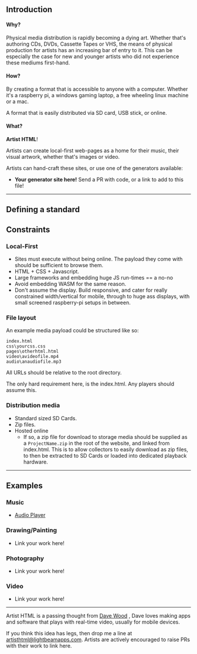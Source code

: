 ## Introduction

#### Why? 

Physical media distribution is rapidly becoming a dying art. Whether that's authoring CDs, DVDs, Cassette Tapes or VHS, the means of physical production for artists has an increasing bar of entry to it. This can be especially the case for new and younger artists who did not experience these mediums first-hand.

#### How?

By creating a format that is accessible to anyone with a computer. Whether it's a raspberry pi, a windows gaming laptop, a free wheeling linux machine or a mac. 

A format that is easily distributed via SD card, USB stick, or online.

#### What?

**Artist HTML**! 

Artists can create local-first web-pages as a home for their music, their visual artwork, whether that's images or video.

Artists can hand-craft these sites, or use one of the generators available: 

* **Your generator site here!**  Send a PR with code, or a link to add to this file!

--------
## Defining a standard

## Constraints

### Local-First

* Sites must execute without being online. The payload they come with should be sufficient to browse them.
* HTML + CSS + Javascript.
* Large frameworks and embedding huge JS run-times == a no-no
* Avoid embedding WASM for the same reason. 
* Don't assume the display. Build responsive, and cater for really constrained width/vertical for mobile, through to huge ass displays, with small screened raspberry-pi setups in between.
### File layout

An example media payload could be structured like so:

```
index.html
css\yourcss.css
pages\otherhtml.html
video\avideofile.mp4
audio\anaudiofile.mp3
```

All URLs should be relative to the root directory.

The only hard requirement here, is the index.html. Any players should assume this.
### Distribution media

* Standard sized SD Cards.
* Zip files.
* Hosted online
	* If so, a zip file for download to storage media should be supplied as a `ProjectName.zip` in the root of the website, and linked from index.html. This is to allow collectors to easily download as zip files, to then be extracted to SD Cards or loaded into dedicated playback hardware.

-----
## Examples

### Music
* [Audio Player](Examples\audio-album\index.html)

### Drawing/Painting
* Link your work here!

### Photography
* Link your work here!

### Video
* Link your work here!

----

Artist HTML is a passing thought from [Dave Wood](https://lightbeamapps.com) , Dave loves making apps and software that plays with real-time video, usually for mobile devices.

If you think this idea has legs, then drop me a line at [artisthtml@lightbeamapps.com](mailto:artisthtml@lightbeamapps.com). Artists are actively encouraged to raise PRs with their work to link here.

